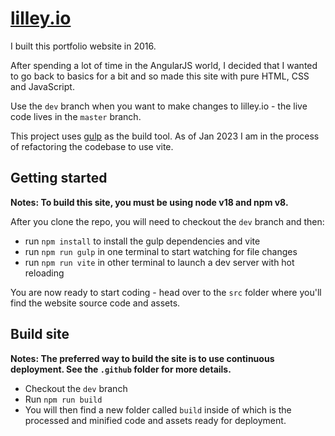 # [lilley.io](https://lilley.io/)

I built this portfolio website in 2016.

After spending a lot of time in the AngularJS world, I decided that I wanted to go back to basics for a bit and so made this site with pure HTML, CSS and JavaScript.

Use the `dev` branch when you want to make changes to lilley.io - the live code lives in the `master` branch.

This project uses [gulp](https://gulpjs.com/) as the build tool. As of Jan 2023 I am in the process of refactoring the codebase to use vite.

## Getting started

**Notes: To build this site, you must be using node v18 and npm v8.**

After you clone the repo, you will need to checkout the `dev` branch and then:

- run `npm install` to install the gulp dependencies and vite
- run `npm run gulp` in one terminal to start watching for file changes
- run `npm run vite` in other terminal to launch a dev server with hot reloading

You are now ready to start coding - head over to the `src` folder where you'll find the website source code and assets.

## Build site

**Notes: The preferred way to build the site is to use continuous deployment. See the `.github` folder for more details.**

- Checkout the `dev` branch
- Run `npm run build`
- You will then find a new folder called `build` inside of which is the processed and minified code and assets ready for deployment.
